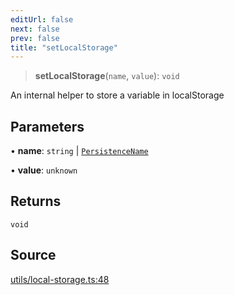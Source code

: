 ```yaml
---
editUrl: false
next: false
prev: false
title: "setLocalStorage"
---
```


> **setLocalStorage**(`name`, `value`): `void`

An internal helper to store a variable in localStorage

## Parameters

• **name**: `string` \| [`PersistenceName`](../type-aliases/PersistenceName.md)

• **value**: `unknown`

## Returns

`void`

## Source

[utils/local-storage.ts:48](https://github.com/nodenogg-in/alpha-p2p/blob/2cff8cc/packages/statekit/src/utils/local-storage.ts#L48)
